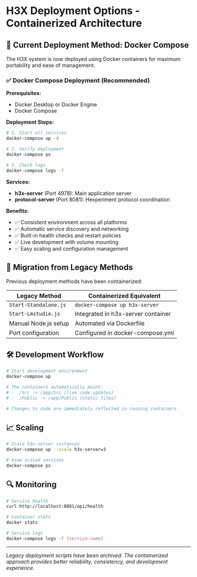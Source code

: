 # H3X Deployment Options - Containerized Architecture

## 🐳 Current Deployment Method: Docker Compose

The H3X system is now deployed using Docker containers for maximum portability and ease of management.

### ✅ Docker Compose Deployment (Recommended)

**Prerequisites:**

- Docker Desktop or Docker Engine
- Docker Compose

**Deployment Steps:**

```bash
# 1. Start all services
docker-compose up -d

# 2. Verify deployment
docker-compose ps

# 3. Check logs
docker-compose logs -f
```

**Services:**

- **h3x-server** (Port 4978): Main application server
- **protocol-server** (Port 8081): Hexperiment protocol coordination

**Benefits:**

- ✅ Consistent environment across all platforms
- ✅ Automatic service discovery and networking
- ✅ Built-in health checks and restart policies
- ✅ Live development with volume mounting
- ✅ Easy scaling and configuration management

## 🔄 Migration from Legacy Methods

Previous deployment methods have been containerized:

| Legacy Method | Containerized Equivalent |
|---------------|-------------------------|
| `Start-Standalone.js` | `docker-compose up h3x-server` |
| `Start-Lmstudio.js` | Integrated in h3x-server container |
| Manual Node.js setup | Automated via Dockerfile |
| Port configuration | Configured in docker-compose.yml |

## 🛠️ Development Workflow

```bash
# Start development environment
docker-compose up

# The containers automatically mount:
# - ./Src -> /app/Src (live code updates)
# - ./Public -> /app/Public (static files)

# Changes to code are immediately reflected in running containers
```

## 📈 Scaling

```bash
# Scale h3x-server instances
docker-compose up --scale h3x-server=3

# View scaled services
docker-compose ps
```

## 🔍 Monitoring

```bash
# Service health
curl http://localhost:8081/api/health

# Container stats
docker stats

# Service logs
docker-compose logs -f [service-name]
```

---

*Legacy deployment scripts have been archived. The containerized approach provides better reliability, consistency, and development experience.*
